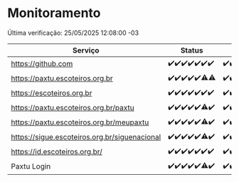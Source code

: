 # Monitoramento

Última verificação: 25/05/2025 12:08:00 -03

|Serviço|Status|Últimas 24h|
|---|---|---|
|https://github.com|<span title="2025-05-18: OK=23">✔️</span><span title="2025-05-19: OK=23">✔️</span><span title="2025-05-20: OK=23">✔️</span><span title="2025-05-21: OK=23">✔️</span><span title="2025-05-22: OK=23">✔️</span><span title="2025-05-23: OK=23">✔️</span><span title="2025-05-24: OK=15">✔️</span>|<span title="24/05/2025 13:09:00 -03 : 200">✔️</span><span title="24/05/2025 14:07:00 -03 : 200">✔️</span><span title="24/05/2025 15:11:00 -03 : 200">✔️</span><span title="24/05/2025 16:06:00 -03 : 200">✔️</span><span title="24/05/2025 17:09:00 -03 : 200">✔️</span><span title="24/05/2025 18:07:00 -03 : 200">✔️</span><span title="24/05/2025 19:08:00 -03 : 200">✔️</span><span title="24/05/2025 20:08:00 -03 : 200">✔️</span><span title="24/05/2025 21:53:00 -03 : 200">✔️</span><span title="24/05/2025 23:43:00 -03 : 200">✔️</span><span title="25/05/2025 00:41:00 -03 : 200">✔️</span><span title="25/05/2025 01:16:00 -03 : 200">✔️</span><span title="25/05/2025 02:09:00 -03 : 200">✔️</span><span title="25/05/2025 03:12:00 -03 : 200">✔️</span><span title="25/05/2025 04:08:00 -03 : 200">✔️</span><span title="25/05/2025 05:11:00 -03 : 200">✔️</span><span title="25/05/2025 06:08:00 -03 : 200">✔️</span><span title="25/05/2025 07:08:00 -03 : 200">✔️</span><span title="25/05/2025 08:06:00 -03 : 200">✔️</span><span title="25/05/2025 09:15:00 -03 : 200">✔️</span><span title="25/05/2025 10:17:00 -03 : 200">✔️</span><span title="25/05/2025 11:07:00 -03 : 200">✔️</span><span title="25/05/2025 12:08:00 -03 : 200">✔️</span>|
|https://paxtu.escoteiros.org.br|<span title="2025-05-18: OK=23">✔️</span><span title="2025-05-19: OK=23">✔️</span><span title="2025-05-20: OK=23">✔️</span><span title="2025-05-21: OK=23">✔️</span><span title="2025-05-22: OK=23">✔️</span><span title="2025-05-23: OK=22, Falhas=1">⚠️</span><span title="2025-05-24: OK=14, Falhas=1">⚠️</span>|<span title="24/05/2025 13:09:00 -03 : 200">✔️</span><span title="24/05/2025 14:07:00 -03 : 200">✔️</span><span title="24/05/2025 15:11:00 -03 : 200">✔️</span><span title="24/05/2025 16:06:00 -03 : 200">✔️</span><span title="24/05/2025 17:09:00 -03 : 200">✔️</span><span title="24/05/2025 18:07:00 -03 : 200">✔️</span><span title="24/05/2025 19:08:00 -03 : 200">✔️</span><span title="24/05/2025 20:08:00 -03 : 200">✔️</span><span title="24/05/2025 21:53:00 -03 : 200">✔️</span><span title="24/05/2025 23:43:00 -03 : 200">✔️</span><span title="25/05/2025 00:41:00 -03 : 200">✔️</span><span title="25/05/2025 01:16:00 -03 : 200">✔️</span><span title="25/05/2025 02:09:00 -03 : 200">✔️</span><span title="25/05/2025 03:12:00 -03 : 200">✔️</span><span title="25/05/2025 04:08:00 -03 : 200">✔️</span><span title="25/05/2025 05:11:00 -03 : 200">✔️</span><span title="25/05/2025 06:08:00 -03 : 200">✔️</span><span title="25/05/2025 07:08:00 -03 : 200">✔️</span><span title="25/05/2025 08:06:00 -03 : 200">✔️</span><span title="25/05/2025 09:15:00 -03 : 200">✔️</span><span title="25/05/2025 10:17:00 -03 : 200">✔️</span><span title="25/05/2025 11:07:00 -03 : 200">✔️</span><span title="25/05/2025 12:08:00 -03 : 200">✔️</span>|
|https://escoteiros.org.br|<span title="2025-05-18: OK=23">✔️</span><span title="2025-05-19: OK=23">✔️</span><span title="2025-05-20: OK=23">✔️</span><span title="2025-05-21: OK=23">✔️</span><span title="2025-05-22: OK=23">✔️</span><span title="2025-05-23: OK=23">✔️</span><span title="2025-05-24: OK=15">✔️</span>|<span title="24/05/2025 13:09:00 -03 : 200">✔️</span><span title="24/05/2025 14:07:00 -03 : 200">✔️</span><span title="24/05/2025 15:11:00 -03 : 200">✔️</span><span title="24/05/2025 16:06:00 -03 : 200">✔️</span><span title="24/05/2025 17:09:00 -03 : 200">✔️</span><span title="24/05/2025 18:07:00 -03 : 200">✔️</span><span title="24/05/2025 19:08:00 -03 : 200">✔️</span><span title="24/05/2025 20:08:00 -03 : 200">✔️</span><span title="24/05/2025 21:53:00 -03 : 200">✔️</span><span title="24/05/2025 23:43:00 -03 : 200">✔️</span><span title="25/05/2025 00:41:00 -03 : 200">✔️</span><span title="25/05/2025 01:16:00 -03 : 200">✔️</span><span title="25/05/2025 02:09:00 -03 : 200">✔️</span><span title="25/05/2025 03:12:00 -03 : 200">✔️</span><span title="25/05/2025 04:08:00 -03 : 200">✔️</span><span title="25/05/2025 05:11:00 -03 : 200">✔️</span><span title="25/05/2025 06:08:00 -03 : 200">✔️</span><span title="25/05/2025 07:08:00 -03 : 200">✔️</span><span title="25/05/2025 08:06:00 -03 : 200">✔️</span><span title="25/05/2025 09:15:00 -03 : 200">✔️</span><span title="25/05/2025 10:17:00 -03 : 200">✔️</span><span title="25/05/2025 11:07:00 -03 : 200">✔️</span><span title="25/05/2025 12:08:00 -03 : 200">✔️</span>|
|https://paxtu.escoteiros.org.br/paxtu|<span title="2025-05-18: OK=23">✔️</span><span title="2025-05-19: OK=23">✔️</span><span title="2025-05-20: OK=23">✔️</span><span title="2025-05-21: OK=23">✔️</span><span title="2025-05-22: OK=23">✔️</span><span title="2025-05-23: OK=22, Falhas=1">⚠️</span><span title="2025-05-24: OK=15">✔️</span>|<span title="24/05/2025 13:09:00 -03 : 200">✔️</span><span title="24/05/2025 14:07:00 -03 : 200">✔️</span><span title="24/05/2025 15:11:00 -03 : 200">✔️</span><span title="24/05/2025 16:06:00 -03 : 200">✔️</span><span title="24/05/2025 17:09:00 -03 : 200">✔️</span><span title="24/05/2025 18:07:00 -03 : 200">✔️</span><span title="24/05/2025 19:08:00 -03 : 200">✔️</span><span title="24/05/2025 20:08:00 -03 : 200">✔️</span><span title="24/05/2025 21:53:00 -03 : 200">✔️</span><span title="24/05/2025 23:43:00 -03 : 200">✔️</span><span title="25/05/2025 00:41:00 -03 : 200">✔️</span><span title="25/05/2025 01:16:00 -03 : 200">✔️</span><span title="25/05/2025 02:09:00 -03 : 200">✔️</span><span title="25/05/2025 03:12:00 -03 : 200">✔️</span><span title="25/05/2025 04:08:00 -03 : 200">✔️</span><span title="25/05/2025 05:11:00 -03 : 200">✔️</span><span title="25/05/2025 06:08:00 -03 : 200">✔️</span><span title="25/05/2025 07:08:00 -03 : 200">✔️</span><span title="25/05/2025 08:06:00 -03 : 200">✔️</span><span title="25/05/2025 09:15:00 -03 : 200">✔️</span><span title="25/05/2025 10:17:00 -03 : 200">✔️</span><span title="25/05/2025 11:07:00 -03 : 200">✔️</span><span title="25/05/2025 12:08:00 -03 : 200">✔️</span>|
|https://paxtu.escoteiros.org.br/meupaxtu|<span title="2025-05-18: OK=23">✔️</span><span title="2025-05-19: OK=23">✔️</span><span title="2025-05-20: OK=23">✔️</span><span title="2025-05-21: OK=23">✔️</span><span title="2025-05-22: OK=23">✔️</span><span title="2025-05-23: OK=22, Falhas=1">⚠️</span><span title="2025-05-24: OK=15">✔️</span>|<span title="24/05/2025 13:09:00 -03 : 200">✔️</span><span title="24/05/2025 14:07:00 -03 : 200">✔️</span><span title="24/05/2025 15:11:00 -03 : 200">✔️</span><span title="24/05/2025 16:06:00 -03 : 200">✔️</span><span title="24/05/2025 17:09:00 -03 : 200">✔️</span><span title="24/05/2025 18:07:00 -03 : 200">✔️</span><span title="24/05/2025 19:08:00 -03 : 200">✔️</span><span title="24/05/2025 20:08:00 -03 : 200">✔️</span><span title="24/05/2025 21:53:00 -03 : 200">✔️</span><span title="24/05/2025 23:43:00 -03 : 200">✔️</span><span title="25/05/2025 00:41:00 -03 : 200">✔️</span><span title="25/05/2025 01:16:00 -03 : 200">✔️</span><span title="25/05/2025 02:09:00 -03 : 200">✔️</span><span title="25/05/2025 03:12:00 -03 : 200">✔️</span><span title="25/05/2025 04:08:00 -03 : 200">✔️</span><span title="25/05/2025 05:11:00 -03 : 200">✔️</span><span title="25/05/2025 06:08:00 -03 : 200">✔️</span><span title="25/05/2025 07:08:00 -03 : 200">✔️</span><span title="25/05/2025 08:06:00 -03 : 200">✔️</span><span title="25/05/2025 09:15:00 -03 : 200">✔️</span><span title="25/05/2025 10:17:00 -03 : 200">✔️</span><span title="25/05/2025 11:07:00 -03 : 200">✔️</span><span title="25/05/2025 12:08:00 -03 : 200">✔️</span>|
|https://sigue.escoteiros.org.br/siguenacional|<span title="2025-05-18: OK=23">✔️</span><span title="2025-05-19: OK=23">✔️</span><span title="2025-05-20: OK=23">✔️</span><span title="2025-05-21: OK=23">✔️</span><span title="2025-05-22: OK=23">✔️</span><span title="2025-05-23: OK=22, Falhas=1">⚠️</span><span title="2025-05-24: OK=15">✔️</span>|<span title="24/05/2025 13:09:00 -03 : 200">✔️</span><span title="24/05/2025 14:07:00 -03 : 200">✔️</span><span title="24/05/2025 15:11:00 -03 : 200">✔️</span><span title="24/05/2025 16:06:00 -03 : 200">✔️</span><span title="24/05/2025 17:09:00 -03 : 200">✔️</span><span title="24/05/2025 18:07:00 -03 : 200">✔️</span><span title="24/05/2025 19:08:00 -03 : 200">✔️</span><span title="24/05/2025 20:08:00 -03 : 200">✔️</span><span title="24/05/2025 21:53:00 -03 : 200">✔️</span><span title="24/05/2025 23:43:00 -03 : 200">✔️</span><span title="25/05/2025 00:41:00 -03 : 200">✔️</span><span title="25/05/2025 01:16:00 -03 : 200">✔️</span><span title="25/05/2025 02:09:00 -03 : 200">✔️</span><span title="25/05/2025 03:12:00 -03 : 200">✔️</span><span title="25/05/2025 04:08:00 -03 : 200">✔️</span><span title="25/05/2025 05:11:00 -03 : 200">✔️</span><span title="25/05/2025 06:08:00 -03 : 200">✔️</span><span title="25/05/2025 07:08:00 -03 : 200">✔️</span><span title="25/05/2025 08:06:00 -03 : 200">✔️</span><span title="25/05/2025 09:15:00 -03 : 200">✔️</span><span title="25/05/2025 10:17:00 -03 : 200">✔️</span><span title="25/05/2025 11:07:00 -03 : 200">✔️</span><span title="25/05/2025 12:08:00 -03 : 200">✔️</span>|
|https://id.escoteiros.org.br/|<span title="2025-05-18: OK=23">✔️</span><span title="2025-05-19: OK=23">✔️</span><span title="2025-05-20: OK=23">✔️</span><span title="2025-05-21: OK=23">✔️</span><span title="2025-05-22: OK=23">✔️</span><span title="2025-05-23: OK=23">✔️</span><span title="2025-05-24: OK=15">✔️</span>|<span title="24/05/2025 13:09:00 -03 : 200">✔️</span><span title="24/05/2025 14:07:00 -03 : 200">✔️</span><span title="24/05/2025 15:11:00 -03 : 200">✔️</span><span title="24/05/2025 16:06:00 -03 : 200">✔️</span><span title="24/05/2025 17:09:00 -03 : 200">✔️</span><span title="24/05/2025 18:07:00 -03 : 200">✔️</span><span title="24/05/2025 19:08:00 -03 : 200">✔️</span><span title="24/05/2025 20:08:00 -03 : 200">✔️</span><span title="24/05/2025 21:53:00 -03 : 200">✔️</span><span title="24/05/2025 23:43:00 -03 : 200">✔️</span><span title="25/05/2025 00:41:00 -03 : 200">✔️</span><span title="25/05/2025 01:16:00 -03 : 200">✔️</span><span title="25/05/2025 02:09:00 -03 : 200">✔️</span><span title="25/05/2025 03:12:00 -03 : 200">✔️</span><span title="25/05/2025 04:08:00 -03 : 200">✔️</span><span title="25/05/2025 05:11:00 -03 : 200">✔️</span><span title="25/05/2025 06:08:00 -03 : 200">✔️</span><span title="25/05/2025 07:08:00 -03 : 200">✔️</span><span title="25/05/2025 08:06:00 -03 : 200">✔️</span><span title="25/05/2025 09:15:00 -03 : 200">✔️</span><span title="25/05/2025 10:17:00 -03 : 200">✔️</span><span title="25/05/2025 11:07:00 -03 : 200">✔️</span><span title="25/05/2025 12:08:00 -03 : 200">✔️</span>|
|Paxtu Login|<span title="2025-05-18: OK=23">✔️</span><span title="2025-05-19: OK=23">✔️</span><span title="2025-05-20: OK=23">✔️</span><span title="2025-05-21: OK=23">✔️</span><span title="2025-05-22: OK=23">✔️</span><span title="2025-05-23: OK=21, Falhas=2">⚠️</span><span title="2025-05-24: OK=14">✔️</span>|<span title="24/05/2025 12:08:00 -03 : 200">✔️</span><span title="24/05/2025 13:09:00 -03 : 200">✔️</span><span title="24/05/2025 14:07:00 -03 : 200">✔️</span><span title="24/05/2025 15:11:00 -03 : 200">✔️</span><span title="24/05/2025 16:06:00 -03 : 200">✔️</span><span title="24/05/2025 17:09:00 -03 : 200">✔️</span><span title="24/05/2025 18:07:00 -03 : 200">✔️</span><span title="24/05/2025 19:08:00 -03 : 200">✔️</span><span title="24/05/2025 20:08:00 -03 : 200">✔️</span><span title="24/05/2025 21:53:00 -03 : 200">✔️</span><span title="24/05/2025 23:43:00 -03 : 200">✔️</span><span title="25/05/2025 00:41:00 -03 : 200">✔️</span><span title="25/05/2025 01:16:00 -03 : 200">✔️</span><span title="25/05/2025 02:09:00 -03 : 200">✔️</span><span title="25/05/2025 03:12:00 -03 : 200">✔️</span><span title="25/05/2025 04:08:00 -03 : 200">✔️</span><span title="25/05/2025 05:11:00 -03 : 200">✔️</span><span title="25/05/2025 06:08:00 -03 : 200">✔️</span><span title="25/05/2025 07:08:00 -03 : 200">✔️</span><span title="25/05/2025 08:06:00 -03 : 200">✔️</span><span title="25/05/2025 09:15:00 -03 : 200">✔️</span><span title="25/05/2025 10:17:00 -03 : 200">✔️</span><span title="25/05/2025 11:07:00 -03 : 200">✔️</span><span title="25/05/2025 12:08:00 -03 : 200">✔️</span>|
